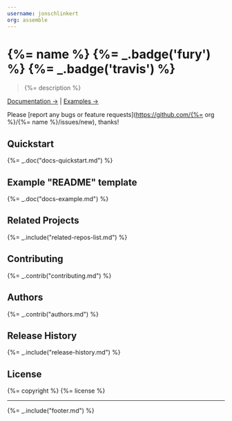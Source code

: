 ```yaml
---
username: jonschlinkert
org: assemble
---
```

# {%= name %} {%= _.badge('fury') %} {%= _.badge('travis') %}

> {%= description %}

[Documentation →](./DOCS.md) | [Examples →](./DOCS.md#examples)

Please [report any bugs or feature requests](https://github.com/{%= org %}/{%= name %}/issues/new), thanks!

## Quickstart
{%= _.doc("docs-quickstart.md") %}

## Example "README" template
{%= _.doc("docs-example.md") %}

## Related Projects
{%= _.include("related-repos-list.md") %}

## Contributing
{%= _.contrib("contributing.md") %}

## Authors
{%= _.contrib("authors.md") %}

## Release History
{%= _.include("release-history.md") %}

## License
{%= copyright %}
{%= license %}

***

{%= _.include("footer.md") %}